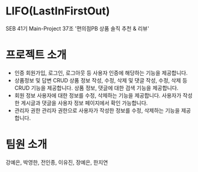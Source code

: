 # LIFO(LastInFirstOut)
SEB 41기 Main-Project 37조 '편의점PB 상품 솔직 추천 & 리뷰'

# 프로젝트 소개
- 인증
회원가입, 로그인, 로그아웃 등 사용자 인증에 해당하는 기능을 제공합니다.
- 상품정보 및 답변 CRUD
상품 정보 작성, 수정, 삭제 및 댓글 작성, 수정, 삭제 등 CRUD 기능을 제공합니다.
상품 정보, 댓글에 대한 검색 기능을 제공합니다.
- 회원 정보
사용자에 대한 정보를 수정, 삭제하는 기능을 제공합니다.
사용자가 작성한 게시글과 댓글을 사용자 정보 페이지에서 확인 가능합니다.
- 관리자 권한
관리자 권한으로 사용자가 작성한 정보를 수정, 삭제하는 기능을 제공합니다.

# 팀원 소개
강예은, 박영한, 전인종, 이유진, 장예은, 한지연
